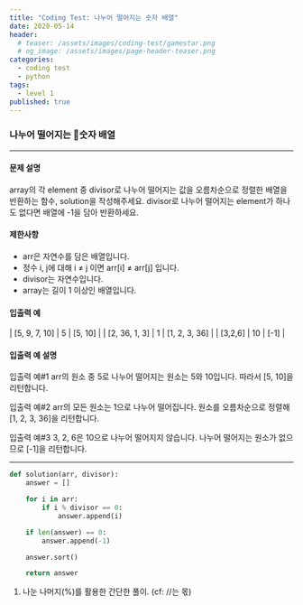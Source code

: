 ```yaml
---
title: "Coding Test: 나누어 떨어지는 숫자 배열"
date: 2020-05-14
header:
  # teaser: /assets/images/coding-test/gamestar.png
  # og_image: /assets/images/page-header-teaser.png
categories:
  - coding test
  - python
tags:
  - level 1
published: true
---
```


### 나누어 떨어지는 숫자 배열

---

#### 문제 설명

array의 각 element 중 divisor로 나누어 떨어지는 값을 오름차순으로 정렬한 배열을 반환하는 함수, solution을 작성해주세요.
divisor로 나누어 떨어지는 element가 하나도 없다면 배열에 -1을 담아 반환하세요.

#### 제한사항

- arr은 자연수를 담은 배열입니다.
- 정수 i, j에 대해 i ≠ j 이면 arr[i] ≠ arr[j] 입니다.
- divisor는 자연수입니다.
- array는 길이 1 이상인 배열입니다.

#### 입출력 예

| [5, 9, 7, 10] |	5 |	[5, 10] |
| [2, 36, 1, 3] |	1 |	[1, 2, 3, 36] |
| [3,2,6] |	10 | [-1] |

#### 입출력 예 설명

입출력 예#1
arr의 원소 중 5로 나누어 떨어지는 원소는 5와 10입니다. 따라서 [5, 10]을 리턴합니다.

입출력 예#2
arr의 모든 원소는 1으로 나누어 떨어집니다. 원소를 오름차순으로 정렬해 [1, 2, 3, 36]을 리턴합니다.

입출력 예#3
3, 2, 6은 10으로 나누어 떨어지지 않습니다. 나누어 떨어지는 원소가 없으므로 [-1]을 리턴합니다.

---

```python
def solution(arr, divisor):
    answer = []

    for i in arr:
        if i % divisor == 0:
            answer.append(i)

    if len(answer) == 0:
        answer.append(-1)

    answer.sort()

    return answer
```

1. 나눈 나머지(%)를 활용한 간단한 풀이. (cf: //는 몫)
